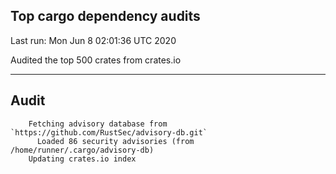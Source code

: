 Top cargo dependency audits
----


Last run:   Mon Jun  8 02:01:36 UTC 2020

Audited the top 500 crates from crates.io

----

## Audit

```
    Fetching advisory database from `https://github.com/RustSec/advisory-db.git`
      Loaded 86 security advisories (from /home/runner/.cargo/advisory-db)
    Updating crates.io index
```
